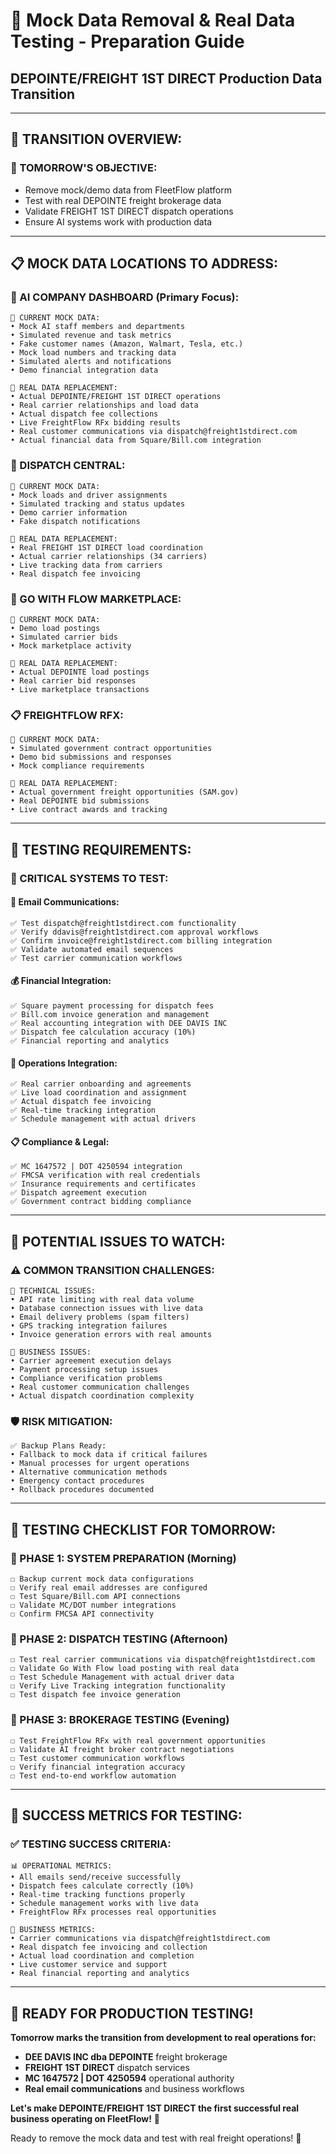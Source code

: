 # 🔄 Mock Data Removal & Real Data Testing - Preparation Guide

## DEPOINTE/FREIGHT 1ST DIRECT Production Data Transition

---

## 🎯 **TRANSITION OVERVIEW:**

### **📅 TOMORROW'S OBJECTIVE:**

- Remove mock/demo data from FleetFlow platform
- Test with real DEPOINTE freight brokerage data
- Validate FREIGHT 1ST DIRECT dispatch operations
- Ensure AI systems work with production data

---

## 📋 **MOCK DATA LOCATIONS TO ADDRESS:**

### **🚛 AI COMPANY DASHBOARD (Primary Focus):**

```
📍 CURRENT MOCK DATA:
• Mock AI staff members and departments
• Simulated revenue and task metrics
• Fake customer names (Amazon, Walmart, Tesla, etc.)
• Mock load numbers and tracking data
• Simulated alerts and notifications
• Demo financial integration data

🎯 REAL DATA REPLACEMENT:
• Actual DEPOINTE/FREIGHT 1ST DIRECT operations
• Real carrier relationships and load data
• Actual dispatch fee collections
• Live FreightFlow RFx bidding results
• Real customer communications via dispatch@freight1stdirect.com
• Actual financial data from Square/Bill.com integration
```

### **📡 DISPATCH CENTRAL:**

```
📍 CURRENT MOCK DATA:
• Mock loads and driver assignments
• Simulated tracking and status updates
• Demo carrier information
• Fake dispatch notifications

🎯 REAL DATA REPLACEMENT:
• Real FREIGHT 1ST DIRECT load coordination
• Actual carrier relationships (34 carriers)
• Live tracking data from carriers
• Real dispatch fee invoicing
```

### **🔄 GO WITH FLOW MARKETPLACE:**

```
📍 CURRENT MOCK DATA:
• Demo load postings
• Simulated carrier bids
• Mock marketplace activity

🎯 REAL DATA REPLACEMENT:
• Actual DEPOINTE load postings
• Real carrier bid responses
• Live marketplace transactions
```

### **📋 FREIGHTFLOW RFX:**

```
📍 CURRENT MOCK DATA:
• Simulated government contract opportunities
• Demo bid submissions and responses
• Mock compliance requirements

🎯 REAL DATA REPLACEMENT:
• Actual government freight opportunities (SAM.gov)
• Real DEPOINTE bid submissions
• Live contract awards and tracking
```

---

## 🧪 **TESTING REQUIREMENTS:**

### **🎯 CRITICAL SYSTEMS TO TEST:**

#### **📧 Email Communications:**

```
✅ Test dispatch@freight1stdirect.com functionality
✅ Verify ddavis@freight1stdirect.com approval workflows
✅ Confirm invoice@freight1stdirect.com billing integration
✅ Validate automated email sequences
✅ Test carrier communication workflows
```

#### **💰 Financial Integration:**

```
✅ Square payment processing for dispatch fees
✅ Bill.com invoice generation and management
✅ Real accounting integration with DEE DAVIS INC
✅ Dispatch fee calculation accuracy (10%)
✅ Financial reporting and analytics
```

#### **🚛 Operations Integration:**

```
✅ Real carrier onboarding and agreements
✅ Live load coordination and assignment
✅ Actual dispatch fee invoicing
✅ Real-time tracking integration
✅ Schedule management with actual drivers
```

#### **📋 Compliance & Legal:**

```
✅ MC 1647572 | DOT 4250594 integration
✅ FMCSA verification with real credentials
✅ Insurance requirements and certificates
✅ Dispatch agreement execution
✅ Government contract bidding compliance
```

---

## 🚨 **POTENTIAL ISSUES TO WATCH:**

### **⚠️ COMMON TRANSITION CHALLENGES:**

```
🔧 TECHNICAL ISSUES:
• API rate limiting with real data volume
• Database connection issues with live data
• Email delivery problems (spam filters)
• GPS tracking integration failures
• Invoice generation errors with real amounts

💼 BUSINESS ISSUES:
• Carrier agreement execution delays
• Payment processing setup issues
• Compliance verification problems
• Real customer communication challenges
• Actual dispatch coordination complexity
```

### **🛡️ RISK MITIGATION:**

```
✅ Backup Plans Ready:
• Fallback to mock data if critical failures
• Manual processes for urgent operations
• Alternative communication methods
• Emergency contact procedures
• Rollback procedures documented
```

---

## 📝 **TESTING CHECKLIST FOR TOMORROW:**

### **🎯 PHASE 1: SYSTEM PREPARATION (Morning)**

```
☐ Backup current mock data configurations
☐ Verify real email addresses are configured
☐ Test Square/Bill.com API connections
☐ Validate MC/DOT number integrations
☐ Confirm FMCSA API connectivity
```

### **📡 PHASE 2: DISPATCH TESTING (Afternoon)**

```
☐ Test real carrier communications via dispatch@freight1stdirect.com
☐ Validate Go With Flow load posting with real data
☐ Test Schedule Management with actual driver data
☐ Verify Live Tracking integration functionality
☐ Test dispatch fee invoice generation
```

### **🚛 PHASE 3: BROKERAGE TESTING (Evening)**

```
☐ Test FreightFlow RFx with real government opportunities
☐ Validate AI freight broker contract negotiations
☐ Test customer communication workflows
☐ Verify financial integration accuracy
☐ Test end-to-end workflow automation
```

---

## 🎯 **SUCCESS METRICS FOR TESTING:**

### **✅ TESTING SUCCESS CRITERIA:**

```
📊 OPERATIONAL METRICS:
• All emails send/receive successfully
• Dispatch fees calculate correctly (10%)
• Real-time tracking functions properly
• Schedule management works with live data
• FreightFlow RFx processes real opportunities

🚛 BUSINESS METRICS:
• Carrier communications via dispatch@freight1stdirect.com
• Real dispatch fee invoicing and collection
• Actual load coordination and completion
• Live customer service and support
• Real financial reporting and analytics
```

---

## 🚀 **READY FOR PRODUCTION TESTING!**

**Tomorrow marks the transition from development to real operations for:**

- **DEE DAVIS INC dba DEPOINTE** freight brokerage
- **FREIGHT 1ST DIRECT** dispatch services
- **MC 1647572 | DOT 4250594** operational authority
- **Real email communications** and business workflows

**Let's make DEPOINTE/FREIGHT 1ST DIRECT the first successful real business operating on
FleetFlow!** 🚛

Ready to remove the mock data and test with real freight operations! 🎯

